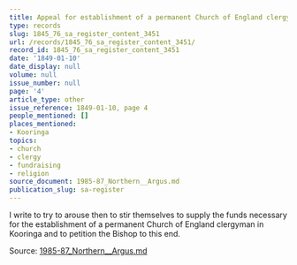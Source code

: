 ```yaml
---
title: Appeal for establishment of a permanent Church of England clergyman in Kooringa
type: records
slug: 1845_76_sa_register_content_3451
url: /records/1845_76_sa_register_content_3451/
record_id: 1845_76_sa_register_content_3451
date: '1849-01-10'
date_display: null
volume: null
issue_number: null
page: '4'
article_type: other
issue_reference: 1849-01-10, page 4
people_mentioned: []
places_mentioned:
- Kooringa
topics:
- church
- clergy
- fundraising
- religion
source_document: 1985-87_Northern__Argus.md
publication_slug: sa-register
---
```


I write to try to arouse then to stir themselves to supply the funds necessary for the establishment of a permanent Church of England clergyman in Kooringa and to petition the Bishop to this end.

Source: [1985-87_Northern__Argus.md](/downloads/markdown/1985-87_Northern__Argus.md)
